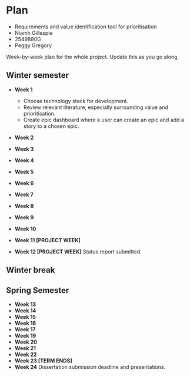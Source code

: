 # Plan

* Requirements and value identification tool for prioritisation 
* Niamh Gillespie
* 2549880G
* Peggy Gregory

Week-by-week plan for the whole project. Update this as you go along.

## Winter semester

* **Week 1**
    * Choose technology stack for development.
    * Review relevant literature, especially surrounding value and prioritisation.
    * Create epic dashboard where a user can create an epic and add a story to a chosen epic.

* **Week 2**
* **Week 3**
* **Week 4**
* **Week 5**
* **Week 6**
* **Week 7**
* **Week 8**
* **Week 9**
* **Week 10**
* **Week 11 [PROJECT WEEK]**
* **Week 12 [PROJECT WEEK]** Status report submitted.

## Winter break

## Spring Semester

* **Week 13**
* **Week 14**
* **Week 15**
* **Week 16**
* **Week 17**
* **Week 19**
* **Week 20**
* **Week 21**
* **Week 22**
* **Week 23 [TERM ENDS]**
* **Week 24** Dissertation submission deadline and presentations.

